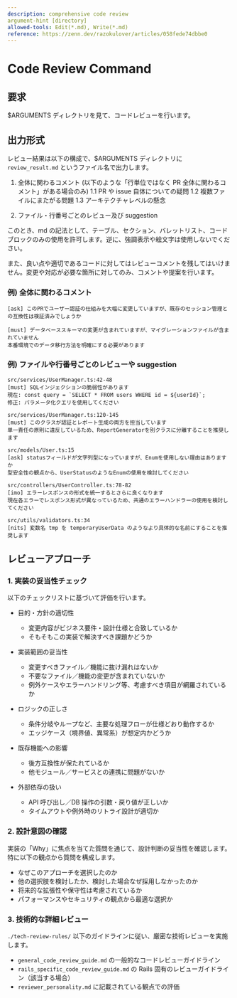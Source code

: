 ```yaml
---
description: comprehensive code review
argument-hint [directory]
allowed-tools: Edit(*.md), Write(*.md)
reference: https://zenn.dev/razokulover/articles/058fede74dbbe0
---
```


# Code Review Command

## 要求

$ARGUMENTS ディレクトリを見て、コードレビューを行います。

## 出力形式

レビュー結果は以下の構成で、$ARGUMENTS ディレクトリに `review_result.md` というファイル名で出力します。

1. 全体に関わるコメント (以下のような「行単位ではなく PR 全体に関わるコメント」がある場合のみ)
   1.1 PR や issue 自体についての疑問
   1.2 複数ファイルにまたがる問題
   1.3 アーキテクチャレベルの懸念

2. ファイル・行番号ごとのレビュー及び suggestion

このとき、md の記法として、テーブル、セクション、バレットリスト、コードブロックのみの使用を許可します。逆に、強調表示や絵文字は使用しないでください。

また、良い点や適切であるコードに対してはレビューコメントを残してはいけません。変更や対応が必要な箇所に対してのみ、コメントや提案を行います。

### 例) 全体に関わるコメント

```
[ask] このPRでユーザー認証の仕組みを大幅に変更していますが、既存のセッション管理との互換性は検証済みでしょうか

[must] データベーススキーマの変更が含まれていますが、マイグレーションファイルが含まれていません
本番環境でのデータ移行方法を明確にする必要があります
```

### 例) ファイルや行番号ごとのレビューや suggestion

```
src/services/UserManager.ts:42-48
[must] SQLインジェクションの脆弱性があります
現在: const query = `SELECT * FROM users WHERE id = ${userId}`;
修正: パラメータ化クエリを使用してください
```

```
src/services/UserManager.ts:120-145
[must] このクラスが認証とレポート生成の両方を担当しています
単一責任の原則に違反しているため、ReportGeneratorを別クラスに分離することを推奨します
```

```
src/models/User.ts:15
[ask] statusフィールドが文字列型になっていますが、Enumを使用しない理由はありますか
型安全性の観点から、UserStatusのようなEnumの使用を検討してください
```

```
src/controllers/UserController.ts:78-82
[imo] エラーレスポンスの形式を統一するとさらに良くなります
現在各エラーでレスポンス形式が異なっているため、共通のエラーハンドラーの使用を検討してください
```

```
src/utils/validators.ts:34
[nits] 変数名 tmp を temporaryUserData のようなより具体的な名前にすることを推奨します
```

## レビューアプローチ

### 1. 実装の妥当性チェック

以下のチェックリストに基づいて評価を行います。

- 目的・方針の適切性

  - 変更内容がビジネス要件・設計仕様と合致しているか
  - そもそもこの実装で解決すべき課題かどうか

- 実装範囲の妥当性

  - 変更すべきファイル／機能に抜け漏れはないか
  - 不要なファイル／機能の変更が含まれていないか
  - 例外ケースやエラーハンドリング等、考慮すべき項目が網羅されているか

- ロジックの正しさ

  - 条件分岐やループなど、主要な処理フローが仕様どおり動作するか
  - エッジケース（境界値、異常系）が想定内かどうか

- 既存機能への影響

  - 後方互換性が保たれているか
  - 他モジュール／サービスとの連携に問題がないか

- 外部依存の扱い

  - API 呼び出し／DB 操作の引数・戻り値が正しいか
  - タイムアウトや例外時のリトライ設計が適切か

### 2. 設計意図の確認

実装の「Why」に焦点を当てた質問を通じて、設計判断の妥当性を確認します。特に以下の観点から質問を構成します。

- なぜこのアプローチを選択したのか
- 他の選択肢を検討したか、検討した場合なぜ採用しなかったのか
- 将来的な拡張性や保守性は考慮されているか
- パフォーマンスやセキュリティの観点から最適な選択か

### 3. 技術的な詳細レビュー

`./tech-review-rules/` 以下のガイドラインに従い、厳密な技術レビューを実施します。

- `general_code_review_guide.md` の一般的なコードレビューガイドライン
- `rails_specific_code_review_guide.md` の Rails 固有のレビューガイドライン（該当する場合）
- `reviewer_personality.md` に記載されている観点での評価
